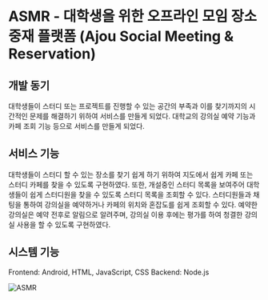# ASMR - 대학생을 위한 오프라인 모임 장소 중재 플랫폼 (Ajou Social Meeting & Reservation)

## 개발 동기

대학생들이 스터디 또는 프로젝트를 진행할 수 있는 공간의 부족과 이를 찾기까지의 시간적인 문제를 해결하기 위하여 서비스를 만들게 되었다. 대학교의 강의실 예약 기능과 카페 조회 기능 등으로 서비스를 만들게 되었다. 

## 서비스 기능

 대학생들이 스터디 할 수 있는 장소를 찾기 쉽게 하기 위하여 지도에서 쉽게 카페 또는 스터디 카페를 찾을 수 있도록 구현하였다. 또한, 개설중인 스터디 목록을 보여주어 대학생들이 쉽게 스터디원을 찾을 수 있도록 스터디 목록을 조회할 수 있다. 스터디원들과 채팅을 통하여 강의실을 예약하거나 카페의 위치와 혼잡도를 쉽게 조회할 수 있다. 예약한 강의실은 예약 전후로 알림으로 알려주며, 강의실 이용 후에는 평가를 하여 청결한 강의실 사용을 할 수 있도록 구현하였다.

 ## 시스템 기능

 Frontend: Android, HTML, JavaScript, CSS
 Backend: Node.js

 ![ASMR](https://user-images.githubusercontent.com/62544004/93577352-e8118000-f9d6-11ea-978d-08316a773b1c.png)
